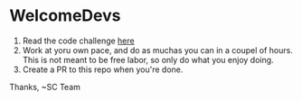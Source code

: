 # WelcomeDevs

1. Read the code challenge [here](https://www.notion.so/ryanstellar/Recruiting-Developer-Challenge-fd9ff6da168d410b9568e480cf2876c2)
2. Work at yoru own pace, and do as muchas you can in a coupel of hours. This is not meant to be free labor, so only do what you enjoy doing.
3. Create a PR to this repo when you're done. 

Thanks,
~SC Team
